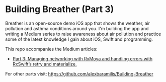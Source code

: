 # Building Breather (Part 3)

Breather is an open-source demo iOS app that shows the weather, air pollution and asthma conditions around you.
I'm building the app and writing a Medium series to raise awareness about air pollution 
and practice some of the latest knowledge I gain about iOS, Swift and programming.

This repo accompanies the Medium articles:
- [Part 3: Managing networking with RxMoya and handling errors with RxSwift’s retry and materialize.](https://medium.com/@alexandrosbaramilis/building-breather-part-3-managing-networking-with-rxmoya-and-handling-errors-with-rxswifts-c300648858b8)

For other parts visit: https://github.com/alexbaramilis/Building-Breather
